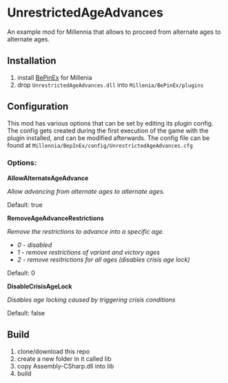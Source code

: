 # UnrestrictedAgeAdvances

An example mod for Millennia that allows to proceed from alternate ages to alternate ages.


## Installation

1. install [BePinEx](https://docs.bepinex.dev/articles/user_guide/installation/index.html) for Millenia
2. drop ``UnrestrictedAgeAdvances.dll`` into ``Millenia/BePinEx/plugins``


## Configuration

This mod has various options that can be set by editing its plugin config.
The config gets created during the first execution of the game with the plugin installed, and can be modified afterwards.
The config file can be found at ``Millennia/BepInEx/config/UnrestrictedAgeAdvances.cfg``

### Options:

**AllowAlternateAgeAdvance**

*Allow advancing from alternate ages to alternate ages.*


Default: true


**RemoveAgeAdvanceRestrictions**

*Remove the restrictions to advance into a specific age.*
- *0 - disabled*
- *1 - remove restrictions of variant and victory ages*
- *2 - remove resitrictions for all ages (disables crisis age lock)*

Default: 0


**DisableCrisisAgeLock**

*Disables age locking caused by triggering crisis conditions*

Default: false



## Build

1. clone/download this repo
2. create a new folder in it called lib
3. copy Assembly-CSharp.dll into lib
4. build

